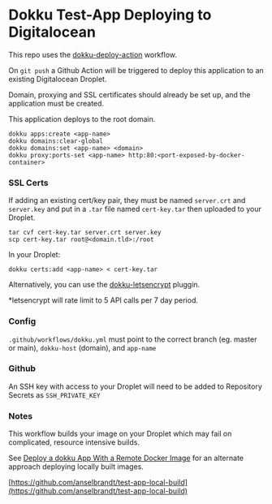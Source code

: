 # Dokku Test-App Deploying to Digitalocean

This repo uses the [dokku-deploy-action](https://github.com/marketplace/actions/dokku-deploy-action) workflow.

On `git push` a Github Action will be triggered to deploy this application to an existing Digitalocean Droplet.

Domain, proxying and SSL certificates should already be set up, and the application must be created.

This application deploys to the root domain.

```
dokku apps:create <app-name>
dokku domains:clear-global
dokku domains:set <app-name> <domain>
dokku proxy:ports-set <app-name> http:80:<port-exposed-by-docker-container>
```

### SSL Certs

If adding an existing cert/key pair, they must be named `server.crt` and `server.key` and put in a `.tar` file named `cert-key.tar` then uploaded to your Droplet.

```
tar cvf cert-key.tar server.crt server.key
scp cert-key.tar root@<domain.tld>:/root
```

In your Droplet:

```
dokku certs:add <app-name> < cert-key.tar
```

Alternatively, you can use the [dokku-letsencrypt](https://github.com/dokku/dokku-letsencrypt) pluggin.

\*letsencrypt will rate limit to 5 API calls per 7 day period.

### Config

`.github/workflows/dokku.yml` must point to the correct branch (eg. master or main), `dokku-host` (domain), and `app-name`

### Github

An SSH key with access to your Droplet will need to be added to Repository Secrets as `SSH_PRIVATE_KEY`

### Notes

This workflow builds your image on your Droplet which may fail on complicated, resource intensive builds.

See [Deploy a dokku App With a Remote Docker Image](https://richardwillis.info/blog/deploy-dokku-app-remote-docker-image) for an alternate approach deploying locally built images.

[https://github.com/anselbrandt/test-app-local-build](https://github.com/anselbrandt/test-app-local-build)
